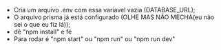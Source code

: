 - Cria um arquivo .env com essa variavel vazia (DATABASE_URL);
- O arquivo prisma já está configurado (OLHE MAS NÃO MECHA(eu não sei o que eu fiz lá));
- dê "npm install" e fé
- Para rodar é "npm start" ou "npm run" ou "npm run dev" 
